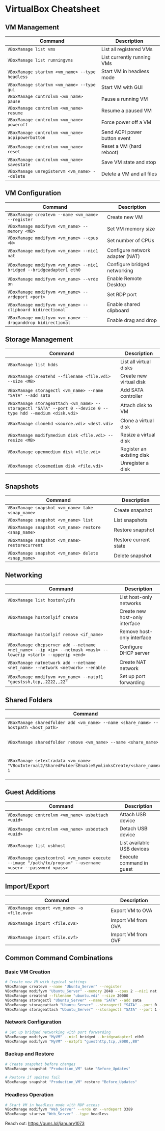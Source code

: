 # VirtualBox Cheatsheet

## VM Management

| Command | Description |
|---------|-------------|
| `VBoxManage list vms` | List all registered VMs |
| `VBoxManage list runningvms` | List currently running VMs |
| `VBoxManage startvm <vm_name> --type headless` | Start VM in headless mode |
| `VBoxManage startvm <vm_name> --type gui` | Start VM with GUI |
| `VBoxManage controlvm <vm_name> pause` | Pause a running VM |
| `VBoxManage controlvm <vm_name> resume` | Resume a paused VM |
| `VBoxManage controlvm <vm_name> poweroff` | Force power off a VM |
| `VBoxManage controlvm <vm_name> acpipowerbutton` | Send ACPI power button event |
| `VBoxManage controlvm <vm_name> reset` | Reset a VM (hard reboot) |
| `VBoxManage controlvm <vm_name> savestate` | Save VM state and stop |
| `VBoxManage unregistervm <vm_name> --delete` | Delete a VM and all files |

## VM Configuration

| Command | Description |
|---------|-------------|
| `VBoxManage createvm --name <vm_name> --register` | Create new VM |
| `VBoxManage modifyvm <vm_name> --memory <MB>` | Set VM memory size |
| `VBoxManage modifyvm <vm_name> --cpus <N>` | Set number of CPUs |
| `VBoxManage modifyvm <vm_name> --nic1 nat` | Configure network adapter (NAT) |
| `VBoxManage modifyvm <vm_name> --nic1 bridged --bridgeadapter1 eth0` | Configure bridged networking |
| `VBoxManage modifyvm <vm_name> --vrde on` | Enable Remote Desktop |
| `VBoxManage modifyvm <vm_name> --vrdeport <port>` | Set RDP port |
| `VBoxManage modifyvm <vm_name> --clipboard bidirectional` | Enable shared clipboard |
| `VBoxManage modifyvm <vm_name> --draganddrop bidirectional` | Enable drag and drop |

## Storage Management

| Command | Description |
|---------|-------------|
| `VBoxManage list hdds` | List all virtual disks |
| `VBoxManage createhd --filename <file.vdi> --size <MB>` | Create new virtual disk |
| `VBoxManage storagectl <vm_name> --name "SATA" --add sata` | Add SATA controller |
| `VBoxManage storageattach <vm_name> --storagectl "SATA" --port 0 --device 0 --type hdd --medium <disk.vdi>` | Attach disk to VM |
| `VBoxManage clonehd <source.vdi> <dest.vdi>` | Clone a virtual disk |
| `VBoxManage modifymedium disk <file.vdi> --resize <MB>` | Resize a virtual disk |
| `VBoxManage openmedium disk <file.vdi>` | Register an existing disk |
| `VBoxManage closemedium disk <file.vdi>` | Unregister a disk |

## Snapshots

| Command | Description |
|---------|-------------|
| `VBoxManage snapshot <vm_name> take <snap_name>` | Create snapshot |
| `VBoxManage snapshot <vm_name> list` | List snapshots |
| `VBoxManage snapshot <vm_name> restore <snap_name>` | Restore snapshot |
| `VBoxManage snapshot <vm_name> restorecurrent` | Restore current state |
| `VBoxManage snapshot <vm_name> delete <snap_name>` | Delete snapshot |

## Networking

| Command | Description |
|---------|-------------|
| `VBoxManage list hostonlyifs` | List host-only networks |
| `VBoxManage hostonlyif create` | Create new host-only interface |
| `VBoxManage hostonlyif remove <if_name>` | Remove host-only interface |
| `VBoxManage dhcpserver add --netname <net_name> --ip <ip> --netmask <mask> --lowerip <start> --upperip <end>` | Configure DHCP server |
| `VBoxManage natnetwork add --netname <net_name> --network <network> --enable` | Create NAT network |
| `VBoxManage modifyvm <vm_name> --natpf1 "guestssh,tcp,,2222,,22"` | Set up port forwarding |

## Shared Folders

| Command | Description |
|---------|-------------|
| `VBoxManage sharedfolder add <vm_name> --name <share_name> --hostpath <host_path>` | Add shared folder |
| `VBoxManage sharedfolder remove <vm_name> --name <share_name>` | Remove shared folder |
| `VBoxManage setextradata <vm_name> "VBoxInternal2/SharedFoldersEnableSymlinksCreate/<share_name>" 1` | Enable symlinks in shared folder |

## Guest Additions

| Command | Description |
|---------|-------------|
| `VBoxManage controlvm <vm_name> usbattach <uuid>` | Attach USB device |
| `VBoxManage controlvm <vm_name> usbdetach <uuid>` | Detach USB device |
| `VBoxManage list usbhost` | List available USB devices |
| `VBoxManage guestcontrol <vm_name> execute --image "/path/to/program" --username <user> --password <pass>` | Execute command in guest |

## Import/Export

| Command | Description |
|---------|-------------|
| `VBoxManage export <vm_name> -o <file.ova>` | Export VM to OVA |
| `VBoxManage import <file.ova>` | Import VM from OVA |
| `VBoxManage import <file.ovf>` | Import VM from OVF |

## Common Command Combinations

### Basic VM Creation
```bash
# Create new VM with typical settings
VBoxManage createvm --name "Ubuntu_Server" --register
VBoxManage modifyvm "Ubuntu_Server" --memory 2048 --cpus 2 --nic1 nat
VBoxManage createhd --filename "ubuntu.vdi" --size 20000
VBoxManage storagectl "Ubuntu_Server" --name "SATA" --add sata
VBoxManage storageattach "Ubuntu_Server" --storagectl "SATA" --port 0 --device 0 --type hdd --medium "ubuntu.vdi"
VBoxManage storageattach "Ubuntu_Server" --storagectl "SATA" --port 1 --device 0 --type dvddrive --medium /path/to/ubuntu.iso
```

### Network Configuration
```bash
# Set up bridged networking with port forwarding
VBoxManage modifyvm "MyVM" --nic1 bridged --bridgeadapter1 eth0
VBoxManage modifyvm "MyVM" --natpf1 "guesthttp,tcp,,8080,,80"
```

### Backup and Restore
```bash
# Create snapshot before changes
VBoxManage snapshot "Production_VM" take "Before_Updates"

# Restore if updates fail
VBoxManage snapshot "Production_VM" restore "Before_Updates"
```

### Headless Operation
```bash
# Start VM in headless mode with RDP access
VBoxManage modifyvm "Web_Server" --vrde on --vrdeport 3389
VBoxManage startvm "Web_Server" --type headless
```

Reach out: https://guns.lol/january1073
